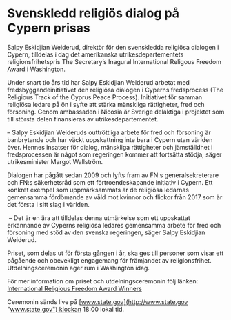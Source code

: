 # Svenskledd religiös dialog på Cypern prisas

Salpy Eskidjian Weiderud, direktör för den svenskledda religiösa dialogen i Cypern, tilldelas i dag det amerikanska utrikesdepartementets religionsfrihetspris The Secretary’s Inagural International Religous Freedom Award i Washington.

Under snart tio års tid har Salpy Eskidjian Weiderud arbetat med fredsbyggandeinitiativet den religiösa dialogen i Cyperns fredsprocess (The Religious Track of the Cyprus Peace Process). Initiativet för samman religiösa ledare på ön i syfte att stärka mänskliga rättigheter, fred och försoning. Genom ambassaden i Nicosia är Sverige delaktiga i projektet som till största delen finansieras av utrikesdepartementet.

– Salpy Eskidjian Weideruds outtröttliga arbete för fred och försoning är banbrytande och har väckt uppskattning inte bara i Cypern utan världen över. Hennes insatser för dialog, mänskliga rättigheter och jämställdhet i fredsprocessen är något som regeringen kommer att fortsätta stödja, säger utrikesminister Margot Wallström.

Dialogen har pågått sedan 2009 och lyfts fram av FN:s generalsekreterare och FN:s säkerhetsråd som ett förtroendeskapande initiativ i Cypern. Ett konkret exempel som uppmärksammats är de religiösa ledarnas gemensamma fördömande av våld mot kvinnor och flickor från 2017 som är det första i sitt slag i världen.

 – Det är en ära att tilldelas denna utmärkelse som ett uppskattat erkännande av Cyperns religiösa ledares gemensamma arbete för fred och försoning med stöd av den svenska regeringen, säger Salpy Eskidjian Weiderud.

Priset, som delas ut för första gången i år, ska ges till personer som visar ett pågående och obevekligt engagemang för främjandet av religionsfrihet. Utdelningsceremonin äger rum i Washington idag.

För mer information om priset och utdelningsceremonin följ länken: [International Religious Freedom Award Winners](https://www.state.gov/international-religious-freedom-award-winners/ "International Religious Freedom Award Winners")

Ceremonin sänds live på [www.state.gov](http://www.state.gov "www.state.gov") klockan 18:00 lokal tid.
